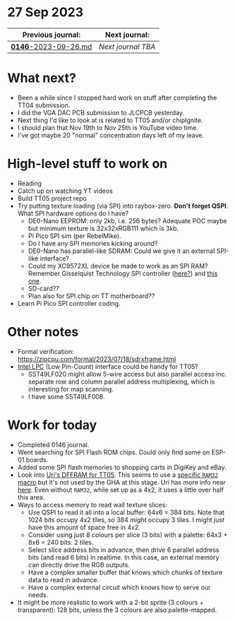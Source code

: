 # 27 Sep 2023

| Previous journal: | Next journal: |
|-|-|
| [**0146**-2023-09-26.md](./0146-2023-09-26.md) | *Next journal TBA* |

# What next?

*   Been a while since I stopped hard work on stuff after completing the TT04 submission.
*   I did the VGA DAC PCB submission to JLCPCB yesterday.
*   Next thing I'd like to look at is related to TT05 and/or chipIgnite.
*   I should plan that Nov 19th to Nov 25th is YouTube video time.
*   I've got maybe 20 "normal" concentration days left of my leave.

# High-level stuff to work on

*   Reading
*   Catch up on watching YT videos
*   Build TT05 project repo
*   Try putting texture loading (via SPI) into raybox-zero. **Don't forget QSPI**. What SPI hardware options do I have?
    *   DE0-Nano EEPROM: only 2kb, i.e. 256 bytes? Adequate POC maybe but minimum texture is 32x32xRGB111 which is 3kb.
    *   Pi Pico SPI sim (per RebelMike).
    *   Do I have any SPI memories kicking around?
    *   DE0-Nano has parallel-like SDRAM: Could we give it an external SPI-like interface?
    *   Could my XC9572XL device be made to work as an SPI RAM? Remember Gisselquist Technology SPI controller ([here?](https://opencores.org/websvn/filedetails?repname=xulalx25soc&path=%2Fxulalx25soc%2Ftrunk%2Fdoc%2Fqspispec.pdf)) and [this one](https://opencores.org/projects/spi/).
    *   SD-card??
    *   Plan also for SPI chip on TT motherboard??
*   Learn Pi Pico SPI controller coding.

# Other notes

*   Formal verification: https://zipcpu.com/formal/2023/07/18/sdrxframe.html
*   [Intel LPC](https://www.intel.com/content/dam/www/program/design/us/en/documents/low-pin-count-interface-specification.pdf) (Low Pin-Count) interface could be handy for TT05?
    *   SST49LF020 might allow 5-wire access but also parallel access inc. separate row and column parallel address multiplexing, which is interesting for map scanning.
    *   I have some SST49LF008.

# Work for today

*   Completed 0146 journal.
*   Went searching for SPI Flash ROM chips. Could only find some on ESP-01 boards.
*   Added some SPI flash memories to shopping carts in DigiKey and eBay.
*   Look into [Uri's DFFRAM for TT05][DFFRAM]. This seems to use a [specific `RAM32` macro](https://github.com/TinyTapeout/tt05-dffram-example/commit/5634b26a1931e2e1e616897c0c9b0c0e869d62f7) but it's not used by the GHA at this stage. Uri has more info near [here](https://discord.com/channels/1009193568256135208/1152064806447227000/1154962533250236545). Even without `RAM32`, while set up as a 4x2, it uses a little over half this area.
*   Ways to access memory to read wall texture slices:
    *   Use QSPI to read it all into a local buffer: 64x6 = 384 bits. Note that 1024 bits occupy 4x2 tiles, so 384 *might* occupy 3 tiles. I might *just* have this amount of space free in 4x2.
    *   Consider using just 8 colours per slice (3 bits) with a palette: 64x3 + 8x6 = 240 bits: 2 tiles.
    *   Select slice address bits in advance, then drive 6 parallel address bits (and read 6 bits) in realtime. In this case, an external memory can directly drive the RGB outputs.
    *   Have a complex smaller buffer that knows which chunks of texture data to read in advance.
    *   Have a complex external circuit which knows how to serve our needs.
*   It might be more realistic to work with a 2-bit sprite (3 colours + transparent): 128 bits, unless the 3 colours are also palette-mapped.


[DFFRAM]: https://github.com/TinyTapeout/tt05-dffram-example/blob/main/info.yaml
